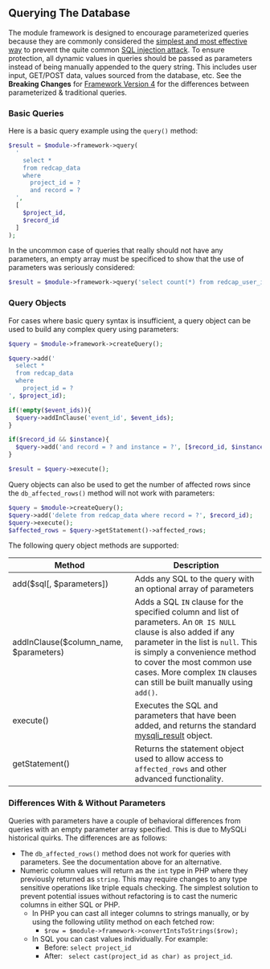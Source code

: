 ## Querying The Database

The module framework is designed to encourage parameterized queries because they are commonly considered the [simplest and most effective way](https://cheatsheetseries.owasp.org/cheatsheets/SQL_Injection_Prevention_Cheat_Sheet.html) to prevent the quite common [SQL injection attack](https://www.owasp.org/index.php/SQL_Injection).  To ensure protection, all dynamic values in queries should be passed as parameters instead of being manually appended to the query string.  This includes user input, GET/POST data, values sourced from the database, etc.  See the **Breaking Changes** for [Framework Version 4](framework/v4.md) for the differences between parameterized & traditional queries. 


### Basic Queries

Here is a basic query example using the `query()` method:
```php
$result = $module->framework->query(
  '
    select *
    from redcap_data
    where
      project_id = ?
      and record = ?
  ',
  [
    $project_id,
    $record_id
  ]
);
```
In the uncommon case of queries that really should not have any parameters, an empty array must be specificed to show that the use of parameters was seriously considered:
```php
$result = $module->framework->query('select count(*) from redcap_user_information', []);
```

### Query Objects
For cases where basic query syntax is insufficient, a query object can be used to build any complex query using parameters:
```php
$query = $module->framework->createQuery();

$query->add('
  select *
  from redcap_data
  where
    project_id = ?
', $project_id);

if(!empty($event_ids)){
  $query->addInClause('event_id', $event_ids);
}

if($record_id && $instance){
  $query->add('and record = ? and instance = ?', [$record_id, $instance]);
}

$result = $query->execute();
```

Query objects can also be used to get the number of affected rows since the `db_affected_rows()` method will not work with parameters:
```php
$query = $module->createQuery();
$query->add('delete from redcap_data where record = ?', $record_id);
$query->execute();
$affected_rows = $query->getStatement()->affected_rows;
```

The following query object methods are supported:

Method | Description
-- | --
add($sql[, $parameters]) | Adds any SQL to the query with an optional array of parameters
addInClause($column_name, $parameters) | Adds a SQL `IN` clause for the specified column and list of parameters.  An `OR IS NULL` clause is also added if any parameter in the list is `null`.  This is simply a convenience method to cover the most common use cases.  More complex `IN` clauses can still be built manually using `add()`.
execute() | Executes the SQL and parameters that have been added, and returns the standard [mysqli_result](https://www.php.net/manual/en/class.mysqli-result.php) object.
getStatement() | Returns the statement object used to allow access to `affected_rows` and other advanced functionality.

### Differences With & Without Parameters
Queries with parameters have a couple of behavioral differences from queries with an empty parameter array specified.  This is due to MySQLi historical quirks.  The differences are as follows:

- The `db_affected_rows()` method does not work for queries with parameters.  See the documentation above for an alternative.
- Numeric column values will return as the `int` type in PHP where they previously returned as `string`.  This may require changes to any type sensitive operations like triple equals checking.  The simplest solution to prevent potential issues without refactoring is to cast the numeric columns in either SQL or PHP.
    - In PHP you can cast all integer columns to strings manually, or by using the following utility method on each fetched row:
      - `$row = $module->framework->convertIntsToStrings($row);`
    - In SQL you can cast values individually.  For example:
      - Before: `select project_id`
      - After: &nbsp;&nbsp;`select cast(project_id as char) as project_id`.
